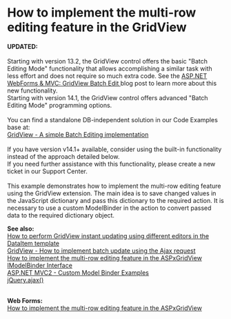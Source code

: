 # How to implement the multi-row editing feature in the GridView


<p><strong>UPDATED:</strong><br><br>Starting with version 13.2, the GridView control offers the basic "Batch Editing Mode" functionality that allows accomplishing a similar task with less effort and does not require so much extra code. See the <a href="https://community.devexpress.com/blogs/aspnet/archive/2013/12/16/asp-net-webforms-amp-mvc-gridview-batch-edit-what-39-s-new-in-13-2.aspx">ASP.NET WebForms & MVC: GridView Batch Edit </a> blog post to learn more about this new functionality.<br>Starting with version 14.1, the GridView control offers advanced "Batch Editing Mode" programming options.<br><br>You can find a standalone DB-independent solution in our Code Examples base at:<br><a href="https://www.devexpress.com/Support/Center/p/E5046">GridView - A simple Batch Editing implementation</a> <br><br>If you have version v14.1+ available, consider using the built-in functionality instead of the approach detailed below.<br>If you need further assistance with this functionality, please create a new ticket in our Support Center.<br><br>This example demonstrates how to implement the multi-row editing feature using the GridView extension. The main idea is to save changed values in the JavaScript dictionary and pass this dictionary to the required action. It is necessary to use a custom ModelBinder in the action to convert passed data to the required dictionary object.</p>
<p><strong>See also:</strong><strong><br> </strong><a href="https://www.devexpress.com/Support/Center/p/E3326">How to perform GridView instant updating using different editors in the DataItem template </a><br> <a href="https://www.devexpress.com/Support/Center/p/E4073">GridView - How to implement batch update using the Ajax request</a><strong><br> </strong><a href="https://www.devexpress.com/Support/Center/p/E324">How to implement the multi-row editing feature in the ASPxGridView</a><br> <a href="http://msdn.microsoft.com/en-us/library/system.web.mvc.imodelbinder(v=vs.98).aspx"><u>IModelBinder Interface</u></a><br> <a href="http://stackoverflow.com/questions/2343913/asp-net-mvc2-custom-model-binder-examples"><u>ASP.NET MVC2 - Custom Model Binder Examples</u></a><br> <a href="http://api.jquery.com/jQuery.ajax/"><u>jQuery.ajax()</u></a></p>
<p><br><strong>Web Forms:</strong><br><a href="https://www.devexpress.com/Support/Center/p/E324">How to implement the multi-row editing feature in the ASPxGridView</a></p>

<br/>


